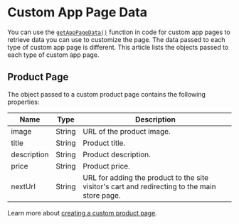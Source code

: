 # Custom App Page Data

You can use the [`getAppPageData()`](#getAppPageData) function in code for custom app pages to retrieve data you can use to customize the page. The data passed to each type of custom app page is different. This article lists the objects passed to each type of custom app page.

## Product Page

The object passed to a custom product page contains the following properties:

| Name | Type | Description |
| --- | --- | --- |
| image | String | URL of the product image. |
| title | String | Product title. |
| description | String | Product description. |
| price | String | Product price. |
| nextUrl | String | URL for adding the product to the site visitor's cart and redirecting to the main store page. |

Learn more about [creating a custom product page]().